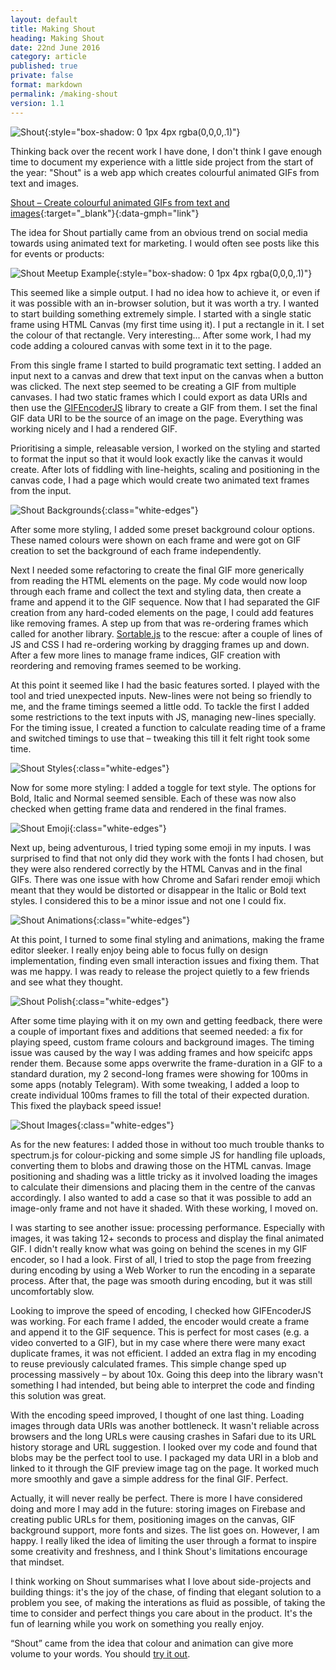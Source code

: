 ```yaml
---
layout: default
title: Making Shout
heading: Making Shout
date: 22nd June 2016
category: article
published: true
private: false
format: markdown
permalink: /making-shout
version: 1.1
---
```


![Shout]({{site.url}}/shout/shout-banner.png){:style="box-shadow: 0 1px 4px rgba(0,0,0,.1)"}

Thinking back over the recent work I have done, I don't think I gave enough time to document my experience with a little side project from the start of the year: "Shout" is a web app which creates colourful animated GIFs from text and images.

[Shout – Create colourful animated GIFs from text and images](http://gmph.co/shout){:target="_blank"}{:data-gmph="link"}

The idea for Shout partially came from an obvious trend on social media towards using animated text for marketing. I would often see posts like this for events or products:

![Shout Meetup Example]({{site.url}}/res/posts/shout1.gif){:style="box-shadow: 0 1px 4px rgba(0,0,0,.1)"}

This seemed like a simple output. I had no idea how to achieve it, or even if it was possible with an in-browser solution, but it was worth a try. I wanted to start building something extremely simple. I started with a single static frame using HTML Canvas (my first time using it). I put a rectangle in it. I set the colour of that rectangle. Very interesting... After some work, I had my code adding a coloured canvas with some text in it to the page.

From this single frame I started to build programatic text setting. I added an input next to a canvas and drew that text input on the canvas when a button was clicked. The next step seemed to be creating a GIF from multiple canvases. I had two static frames which I could export as data URIs and then use the [GIFEncoderJS](https://github.com/antimatter15/jsgif) library to create a GIF from them. I set the final GIF data URI to be the source of an image on the page. Everything was working nicely and I had a rendered GIF.

Prioritising a simple, releasable version, I worked on the styling and started to format the input so that it would look exactly like the canvas it would create. After lots of fiddling with line-heights, scaling and positioning in the canvas code, I had a page which would create two animated text frames from the input.

![Shout Backgrounds]({{site.url}}/res/posts/shout_backgrounds.gif){:class="white-edges"}

After some more styling, I added some preset background colour options. These named colours were shown on each frame and were got on GIF creation to set the background of each frame independently.

Next I needed some refactoring to create the final GIF more generically from reading the HTML elements on the page. My code would now loop through each frame and collect the text and styling data, then create a frame and append it to the GIF sequence. Now that I had separated the GIF creation from any hard-coded elements on the page, I could add features like removing frames. A step up from that was re-ordering frames which called for another library. [Sortable.js](https://github.com/RubaXa/Sortable) to the rescue: after a couple of lines of JS and CSS I had re-ordering working by dragging frames up and down. After a few more lines to manage frame indices, GIF creation with reordering and removing frames seemed to be working.

At this point it seemed like I had the basic features sorted. I played with the tool and tried unexpected inputs. New-lines were not being so friendly to me, and the frame timings seemed a little odd. To tackle the first I added some restrictions to the text inputs with JS, managing new-lines specially. For the timing issue, I created a function to calculate reading time of a frame and switched timings to use that – tweaking this till it felt right took some time.

![Shout Styles]({{site.url}}/res/posts/shout_styles.gif){:class="white-edges"}

Now for some more styling: I added a toggle for text style. The options for Bold, Italic and Normal seemed sensible. Each of these was now also checked when getting frame data and rendered in the final frames.

![Shout Emoji]({{site.url}}/res/posts/shout_emoji.gif){:class="white-edges"}

Next up, being adventurous, I tried typing some emoji in my inputs. I was surprised to find that not only did they work with the fonts I had chosen, but they were also rendered correctly by the HTML Canvas and in the final GIFs. There was one issue with how Chrome and Safari render emoji which meant that they would be distorted or disappear in the Italic or Bold text styles. I considered this to be a minor issue and not one I could fix.

![Shout Animations]({{site.url}}/res/posts/shout_animations.gif){:class="white-edges"}

At this point, I turned to some final styling and animations, making the frame editor sleeker. I really enjoy being able to focus fully on design implementation, finding even small interaction issues and fixing them. That was me happy. I was ready to release the project quietly to a few friends and see what they thought.

![Shout Polish]({{site.url}}/res/posts/shout_polish.gif){:class="white-edges"}

After some time playing with it on my own and getting feedback, there were a couple of important fixes and additions that seemed needed: a fix for playing speed, custom frame colours and background images. The timing issue was caused by the way I was adding frames and how speicifc apps render them. Because some apps overwrite the frame-duration in a GIF to a standard duration, my 2 second-long frames were showing for 100ms in some apps (notably Telegram). With some tweaking, I added a loop to create individual 100ms frames to fill the total of their expected duration. This fixed the playback speed issue!

![Shout Images]({{site.url}}/res/posts/shout_images.gif){:class="white-edges"}

As for the new features: I added those in without too much trouble thanks to spectrum.js for colour-picking and some simple JS for handling file uploads, converting them to blobs and drawing those on the HTML canvas. Image positioning and shading was a little tricky as it involved loading the images to calculate their dimensions and placing them in the centre of the canvas accordingly. I also wanted to add a case so that it was possible to add an image-only frame and not have it shaded. With these working, I moved on.

I was starting to see another issue: processing performance. Especially with images, it was taking 12+ seconds to process and display the final animated GIF. I didn't really know what was going on behind the scenes in my GIF encoder, so I had a look. First of all, I tried to stop the page from freezing during encoding by using a Web Worker to run the encoding in a separate process. After that, the page was smooth during encoding, but it was still uncomfortably slow.

Looking to improve the speed of encoding, I checked how GIFEncoderJS was working. For each frame I added, the encoder would create a frame and append it to the GIF sequence. This is perfect for most cases (e.g. a video converted to a GIF), but in my case where there were many exact duplicate frames, it was not efficient. I added an extra flag in my encoding to reuse previously calculated frames. This simple change sped up processing massively – by about 10x. Going this deep into the library wasn't something I had intended, but being able to interpret the code and finding this solution was great.

With the encoding speed improved, I thought of one last thing. Loading images through data URIs was another bottleneck. It wasn't reliable across browsers and the long URLs were causing crashes in Safari due to its URL history storage and URL suggestion. I looked over my code and found that blobs may be the perfect tool to use. I packaged my data URI in a blob and linked to it through the GIF preview image tag on the page. It worked much more smoothly and gave a simple address for the final GIF. Perfect.

Actually, it will never really be perfect. There is more I have considered doing and more I may add in the future: storing images on Firebase and creating public URLs for them, positioning images on the canvas, GIF background support, more fonts and sizes. The list goes on. However, I am happy. I really liked the idea of limiting the user through a format to inspire some creativity and freshness, and I think Shout's limitations encourage that mindset.

I think working on Shout summarises what I love about side-projects and building things: it's the joy of the chase, of finding that elegant solution to a problem you see, of making the interations as fluid as possible, of taking the time to consider and perfect things you care about in the product. It's the fun of learning while you work on something you really enjoy.

“Shout” came from the idea that colour and animation can give more volume to your words. You should [try it out](http://gmph.co/shout).
